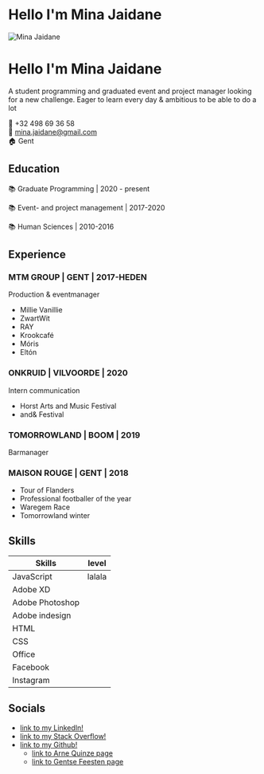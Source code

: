 


# Hello I'm Mina Jaidane 
![Mina Jaidane]()


# Hello I'm Mina Jaidane 
A student programming and graduated event and project manager looking for a new challenge. Eager to learn every day & ambitious to be able to do a lot
 
:calling: +32 498 69 36 58   
:email: mina.jaidane@gmail.com   
:house: Gent 

## Education

:books: Graduate Programming | 2020 - present

:books: Event- and project management | 2017-2020

:books: Human Sciences | 2010-2016


## Experience

### MTM GROUP | GENT | 2017-HEDEN
Production & eventmanager

- Millie Vanillie
- ZwartWit
- RAY
- Krookcafé
- Móris
- Eltón

### ONKRUID | VILVOORDE | 2020
Intern communication

- Horst Arts and Music Festival
- and& Festival

### TOMORROWLAND | BOOM | 2019
Barmanager

### MAISON ROUGE | GENT | 2018

- Tour of Flanders
- Professional footballer of the year
- Waregem Race
- Tomorrowland winter

## Skills

|Skills|level|
|----|----|
|JavaScript| lalala |
|Adobe XD|  |
|Adobe Photoshop| |
|Adobe indesign| |
|HTML| |
|CSS| |
|Office| |
|Facebook| |
|Instagram| |


## Socials 
-  [link to my LinkedIn!](https://www.linkedin.com/in/mina-jaidane-52069714a/) 
-  [link to my Stack Overflow!](https://stackoverflow.com/users/15196769/mina-jaidane) 
-  [link to my Github!](https://github.com/pgm-minajaid) 
    - [link to Arne Quinze page](https://pgmgent-2021-atwork1.github.io/atwork-1_project_3-pgm-minajaid/)
    - [link to Gentse Feesten page](https://pgmgent-2021-atwork1.github.io/atwork-1_project_2-pgm-minajaid/)




